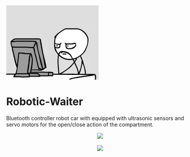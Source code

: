 ![masterhead](crazy.gif)
# Robotic-Waiter

Bluetooth controller robot car with equipped with ultrasonic sensors and servo motors for the open/close action of the compartment.

<p align="center">
  <img src="https://spotify-github-profile.vercel.app/api/view?uid=12184663503&cover_image=true&theme=novatorem&show_offline=true&background_color=121212&interchange=false&bar_color=53b14f&bar_color_cover=false">
</p>

<p align="center">
  <img src="https://spotify-recently-played-readme.vercel.app/api?user=12184663503&count=5">
</p>

